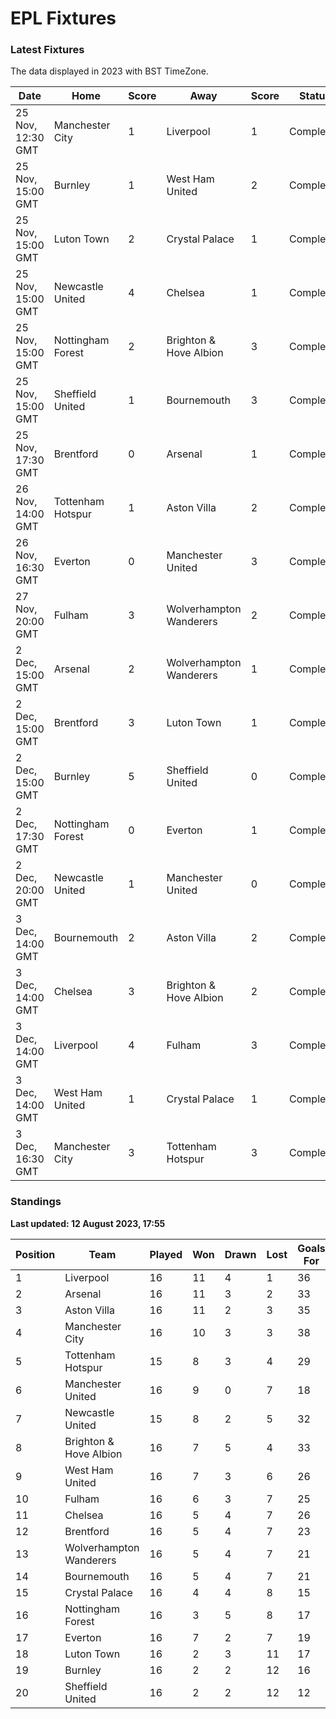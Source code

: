 # EPL Fixtures

### Latest Fixtures

The data displayed in 2023 with BST TimeZone.

<!-- START_TABLE -->
| Date | Home | Score | Away | Score | Status |
|-------------|--------|--------------|--------|--------------|--------|
| 25 Nov, 12:30 GMT | Manchester City | 1 | Liverpool | 1 | Completed |
| 25 Nov, 15:00 GMT | Burnley | 1 | West Ham United | 2 | Completed |
| 25 Nov, 15:00 GMT | Luton Town | 2 | Crystal Palace | 1 | Completed |
| 25 Nov, 15:00 GMT | Newcastle United | 4 | Chelsea | 1 | Completed |
| 25 Nov, 15:00 GMT | Nottingham Forest | 2 | Brighton & Hove Albion | 3 | Completed |
| 25 Nov, 15:00 GMT | Sheffield United | 1 | Bournemouth | 3 | Completed |
| 25 Nov, 17:30 GMT | Brentford | 0 | Arsenal | 1 | Completed |
| 26 Nov, 14:00 GMT | Tottenham Hotspur | 1 | Aston Villa | 2 | Completed |
| 26 Nov, 16:30 GMT | Everton | 0 | Manchester United | 3 | Completed |
| 27 Nov, 20:00 GMT | Fulham | 3 | Wolverhampton Wanderers | 2 | Completed |
| 2 Dec, 15:00 GMT | Arsenal | 2 | Wolverhampton Wanderers | 1 | Completed |
| 2 Dec, 15:00 GMT | Brentford | 3 | Luton Town | 1 | Completed |
| 2 Dec, 15:00 GMT | Burnley | 5 | Sheffield United | 0 | Completed |
| 2 Dec, 17:30 GMT | Nottingham Forest | 0 | Everton | 1 | Completed |
| 2 Dec, 20:00 GMT | Newcastle United | 1 | Manchester United | 0 | Completed |
| 3 Dec, 14:00 GMT | Bournemouth | 2 | Aston Villa | 2 | Completed |
| 3 Dec, 14:00 GMT | Chelsea | 3 | Brighton & Hove Albion | 2 | Completed |
| 3 Dec, 14:00 GMT | Liverpool | 4 | Fulham | 3 | Completed |
| 3 Dec, 14:00 GMT | West Ham United | 1 | Crystal Palace | 1 | Completed |
| 3 Dec, 16:30 GMT | Manchester City | 3 | Tottenham Hotspur | 3 | Completed |
<!-- END_TABLE -->

### Standings

**Last updated: 12 August 2023, 17:55**

<!-- START_STANDINGS -->
| Position | Team | Played | Won | Drawn | Lost | Goals For | Goals Against | Goal Difference | Points |
|----------|------|--------|-----|-------|------|-----------|---------------|-----------------|--------|
| 1 | Liverpool | 16 | 11 | 4 | 1 | 36 | 15 | 21 | 37 |
| 2 | Arsenal | 16 | 11 | 3 | 2 | 33 | 15 | 18 | 36 |
| 3 | Aston Villa | 16 | 11 | 2 | 3 | 35 | 20 | 15 | 35 |
| 4 | Manchester City | 16 | 10 | 3 | 3 | 38 | 18 | 20 | 33 |
| 5 | Tottenham Hotspur | 15 | 8 | 3 | 4 | 29 | 22 | 7 | 27 |
| 6 | Manchester United | 16 | 9 | 0 | 7 | 18 | 21 | -3 | 27 |
| 7 | Newcastle United | 15 | 8 | 2 | 5 | 32 | 17 | 15 | 26 |
| 8 | Brighton & Hove Albion | 16 | 7 | 5 | 4 | 33 | 28 | 5 | 26 |
| 9 | West Ham United | 16 | 7 | 3 | 6 | 26 | 29 | -3 | 24 |
| 10 | Fulham | 16 | 6 | 3 | 7 | 25 | 26 | -1 | 21 |
| 11 | Chelsea | 16 | 5 | 4 | 7 | 26 | 25 | 1 | 19 |
| 12 | Brentford | 16 | 5 | 4 | 7 | 23 | 22 | 1 | 19 |
| 13 | Wolverhampton Wanderers | 16 | 5 | 4 | 7 | 21 | 26 | -5 | 19 |
| 14 | Bournemouth | 16 | 5 | 4 | 7 | 21 | 30 | -9 | 19 |
| 15 | Crystal Palace | 16 | 4 | 4 | 8 | 15 | 23 | -8 | 16 |
| 16 | Nottingham Forest | 16 | 3 | 5 | 8 | 17 | 28 | -11 | 14 |
| 17 | Everton | 16 | 7 | 2 | 7 | 19 | 20 | -1 | 13 |
| 18 | Luton Town | 16 | 2 | 3 | 11 | 17 | 32 | -15 | 9 |
| 19 | Burnley | 16 | 2 | 2 | 12 | 16 | 34 | -18 | 8 |
| 20 | Sheffield United | 16 | 2 | 2 | 12 | 12 | 41 | -29 | 8 |
<!-- END_STANDINGS -->
